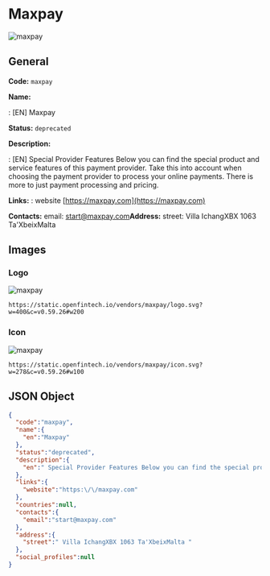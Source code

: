
# Maxpay 
![maxpay](https://static.openfintech.io/vendors/maxpay/logo.svg?w=400&c=v0.59.26#w200)  

## General 
 
**Code:** `maxpay` 
 
**Name:** 
 
:	[EN] Maxpay 
 
**Status:** `deprecated` 
 
**Description:** 
 
: [EN]  Special Provider Features Below you can find the special product and service features of this payment provider. Take this into account when choosing the payment provider to process your online payments. There is more to just payment processing and pricing.  
 
**Links:** 
: website [https://maxpay.com](https://maxpay.com) 
 
**Contacts:** 
email: start@maxpay.com**Address:** 
street:  Villa IchangXBX 1063 Ta'XbeixMalta  

## Images 

### Logo 
 
![maxpay](https://static.openfintech.io/vendors/maxpay/logo.svg?w=400&c=v0.59.26#w200)  

```
https://static.openfintech.io/vendors/maxpay/logo.svg?w=400&c=v0.59.26#w200
```  

### Icon 
 
![maxpay](https://static.openfintech.io/vendors/maxpay/icon.svg?w=278&c=v0.59.26#w100)  

```
https://static.openfintech.io/vendors/maxpay/icon.svg?w=278&c=v0.59.26#w100
```  

## JSON Object 

```json
{
  "code":"maxpay",
  "name":{
    "en":"Maxpay"
  },
  "status":"deprecated",
  "description":{
    "en":" Special Provider Features Below you can find the special product and service\u00a0features of this payment provider. Take this into account when choosing the payment provider to process your online payments. There is more to just payment processing and pricing. "
  },
  "links":{
    "website":"https:\/\/maxpay.com"
  },
  "countries":null,
  "contacts":{
    "email":"start@maxpay.com"
  },
  "address":{
    "street":" Villa IchangXBX 1063 Ta'XbeixMalta "
  },
  "social_profiles":null
}
```  

